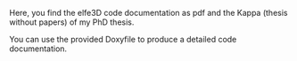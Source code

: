 Here, you find the elfe3D code documentation as pdf and the Kappa (thesis without papers) of my PhD thesis.

You can use the provided Doxyfile to produce a detailed code documentation.
